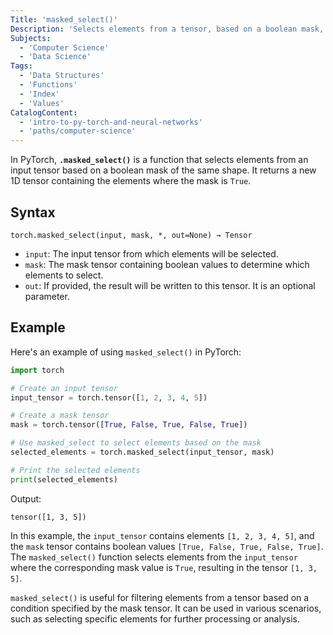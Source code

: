```yaml
---
Title: 'masked_select()'
Description: 'Selects elements from a tensor, based on a boolean mask, and returns them as a 1D tensor.'
Subjects:
  - 'Computer Science'
  - 'Data Science'
Tags:
  - 'Data Structures'
  - 'Functions'
  - 'Index'
  - 'Values'
CatalogContent:
  - 'intro-to-py-torch-and-neural-networks'
  - 'paths/computer-science'
---
```


In PyTorch, **`.masked_select()`** is a function that selects elements from an input tensor based on a boolean mask of the same shape. It returns a new 1D tensor containing the elements where the mask is `True`.

## Syntax

```pseudo
torch.masked_select(input, mask, *, out=None) → Tensor
```

- `input`: The input tensor from which elements will be selected.
- `mask`: The mask tensor containing boolean values to determine which elements to select.
- `out`: If provided, the result will be written to this tensor. It is an optional parameter.

## Example

Here's an example of using `masked_select()` in PyTorch:

```py
import torch

# Create an input tensor
input_tensor = torch.tensor([1, 2, 3, 4, 5])

# Create a mask tensor
mask = torch.tensor([True, False, True, False, True])

# Use masked_select to select elements based on the mask
selected_elements = torch.masked_select(input_tensor, mask)

# Print the selected elements
print(selected_elements)
```

Output:

```shell
tensor([1, 3, 5])
```

In this example, the `input_tensor` contains elements `[1, 2, 3, 4, 5]`, and the `mask` tensor contains boolean values `[True, False, True, False, True]`. The `masked_select()` function selects elements from the `input_tensor` where the corresponding mask value is `True`, resulting in the tensor `[1, 3, 5]`.

`masked_select()` is useful for filtering elements from a tensor based on a condition specified by the mask tensor. It can be used in various scenarios, such as selecting specific elements for further processing or analysis.
